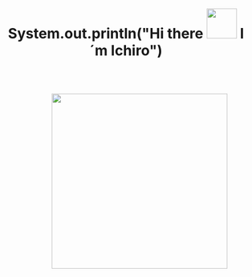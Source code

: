 <h1 align=center><strong>System.out.println("Hi there <img src="https://media0.giphy.com/media/v1.Y2lkPTc5MGI3NjExb3JyMzdlYjhkOWMyemJpODhxYzhuY2UzYW53Y3kxMm53Ymhrbml0MyZlcD12MV9pbnRlcm5hbF9naWZfYnlfaWQmY3Q9cw/w1OBpBd7kJqHrJnJ13/giphy.gif" alt="" width=60 /> I´m Ichiro") </strong></h1>
<img align="right" style="margin: 50px;" src="https://github.com/ICHIBAN98/ICHIBAN98/blob/main/readMeGift.gif" alt="" width="350" heigth="350" />
